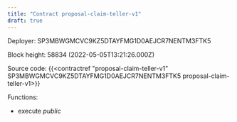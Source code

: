```yaml
---
title: "Contract proposal-claim-teller-v1"
draft: true
---
```

Deployer: SP3MBWGMCVC9KZ5DTAYFMG1D0AEJCR7NENTM3FTK5


 



Block height: 58834 (2022-05-05T13:21:26.000Z)

Source code: {{<contractref "proposal-claim-teller-v1" SP3MBWGMCVC9KZ5DTAYFMG1D0AEJCR7NENTM3FTK5 proposal-claim-teller-v1>}}

Functions:

* execute _public_
